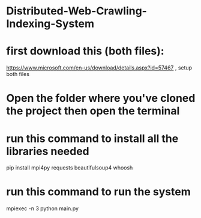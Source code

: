 # Distributed-Web-Crawling-Indexing-System

# first download this (both files): 
https://www.microsoft.com/en-us/download/details.aspx?id=57467
, setup both files

# Open the folder where you've cloned the project then open the terminal
# run this command to install all the libraries needed
pip install mpi4py requests beautifulsoup4 whoosh
# run this command to run the system
mpiexec -n 3 python main.py
